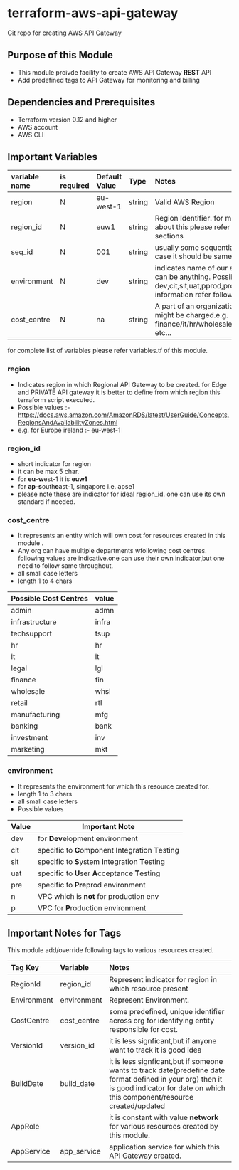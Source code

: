 # terraform-aws-api-gateway
Git repo for creating AWS API Gateway


## Purpose of this Module
+ This module proivde facility to create AWS API Gateway **REST** API
+ Add predefined tags to API Gateway for monitoring and billing

## Dependencies and Prerequisites
- Terraform version 0.12 and higher
- AWS account
- AWS CLI

## Important Variables
|variable name                         	|is required	|Default Value	|Type	| Notes       	 		                     |
|:--------------------------------------|:--------------|:------------	|:---	|:---------------------------------------------------|
|region					|N		|eu-west-1	|string	| Valid AWS Region|
|region_id				|N		|euw1		|string	| Region Identifier. for more information about this please refer following sections|
|seq_id				|N		|001|string	|usually some sequential number. in this case it should be same as vpc_seq_id |
|environment				|N		|dev|string	|indicates name of our environment.it can be anything. Possible values dev,cit,sit,uat,pprod,prod,n. for more information refer following sections.|
|cost_centre				|N		|na|string	|A part of an organization to which bill might be charged.e.g. finance/it/hr/wholesale/retail/investment etc...|

for complete list of variables please refer variables.tf of this module.

### region
* Indicates region in which Regional API Gateway  to be created. for Edge and PRIVATE API gateway it is better to define from which region this terraform script executed.
* Possible values :- https://docs.aws.amazon.com/AmazonRDS/latest/UserGuide/Concepts.RegionsAndAvailabilityZones.html
* e.g. for Europe ireland :- eu-west-1

### region_id
* short indicator for region
* it can be  max 5 char.
* for **eu**-**w**est-1 it is **euw1**
* for **ap**-**s**outh**e**ast-1, singapore i.e. apse1	
* please note these are indicator for ideal region_id. one can use its own standard if needed.

### cost_centre
* It represents an entity which will own cost for resources created in this module .
* Any org can have multiple departments wfollowing cost centres. following values are indicative.one can use their own indicator,but one need to follow same throughout.
* all small case letters
* length 1 to 4 chars

Possible Cost Centres	|value
---------------------	|----
admin			|admn|
infrastructure		|infra|
techsupport		|tsup|
hr			|hr|
it			|it|
legal			|lgl|
finance			|fin|
wholesale		|whsl|
retail			|rtl|
manufacturing		|mfg|
banking			|bank|
investment		|inv|
marketing		|mkt|

### environment
* It represents the environment for which this resource created for. 
* length 1 to 3 chars
* all small case letters
* Possible values

Value  | Important Note
------------- | -------------
dev  | 	for **Dev**elopment environment
cit  | 	specific to **C**omponent **I**ntegration **T**esting
sit  | 	specific to **S**ystem **I**ntegration **T**esting
uat  | 	specific to **U**ser **A**cceptance **T**esting
pre  | 	specific to **Pre**prod environment
n    |	VPC which is **not** for production env
p    |	VPC for **P**roduction environment


## Important Notes for Tags
This module add/override  following tags to various resources created.

|Tag Key   	| Variable 	|Notes												|
|:--------------|:--------------|:----------------------------------------------------------------------------------------------|
|RegionId  	|region_id 	|Represent indicator for region in which resource present					|
|Environment  	|environment 	|Represent Environment. 										|
|CostCentre  	|cost_centre 	|some predefined, unique identifier across org for identifying entity responsible for cost.	|
|VersionId  	|version_id 	|it is less signficant,but if anyone want to track it is good idea|
|BuildDate  	|build_date 	|it is less signficant,but if someone wants to track date(predefine date format defined in your org) then it is good indicator for date on which this component/resource created/updated|
|AppRole  	| 	|it is constant with value **network** for various resources created by this module.|
|AppService|app_service|application service for which this API Gateway created.|


